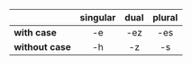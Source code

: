 
|                  | singular | dual | plural |
| ---------------- |:--------:|:----:|:------:|
| **with case**    |    -e    | -ez  |  -es   |
| **without case** |    -h    |  -z  |   -s   |

